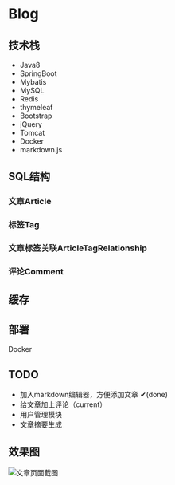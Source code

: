 # Blog 

## 技术栈

- Java8
- SpringBoot
- Mybatis
- MySQL
- Redis
- thymeleaf
- Bootstrap
- jQuery
- Tomcat
- Docker
- markdown.js

## SQL结构

### 文章Article

### 标签Tag

### 文章标签关联ArticleTagRelationship

### 评论Comment

## 缓存

## 部署

Docker

## TODO

- 加入markdown编辑器，方便添加文章 ✔(done)️
- 给文章加上评论（current）
- 用户管理模块 
- 文章摘要生成

## 效果图

![文章页面截图](http://images.cnblogs.com/cnblogs_com/puyangsky/1092407/o_%e5%8d%9a%e5%ae%a2%e7%95%8c%e9%9d%a2.png)